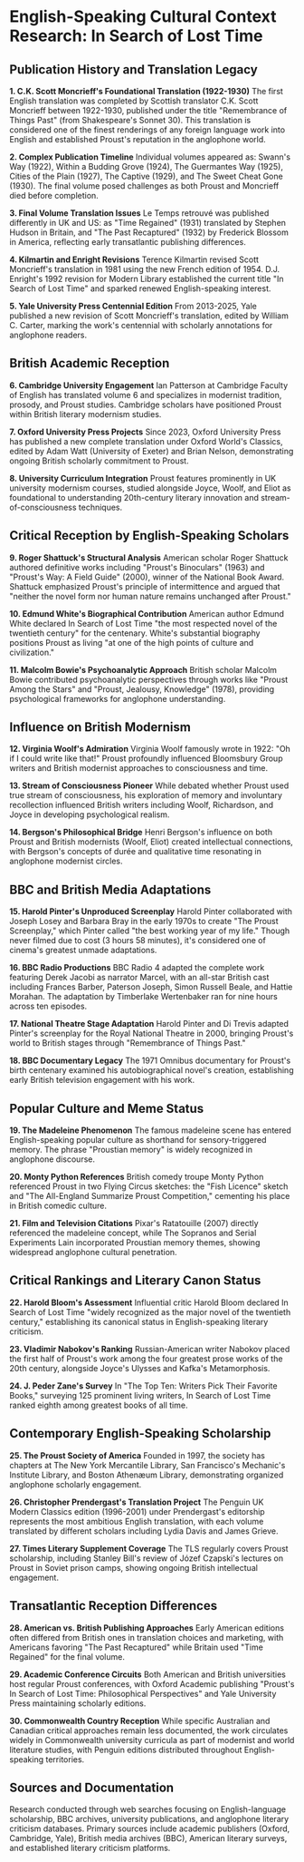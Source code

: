 # English-Speaking Cultural Context Research: In Search of Lost Time

## Publication History and Translation Legacy

**1. C.K. Scott Moncrieff's Foundational Translation (1922-1930)**
The first English translation was completed by Scottish translator C.K. Scott Moncrieff between 1922-1930, published under the title "Remembrance of Things Past" (from Shakespeare's Sonnet 30). This translation is considered one of the finest renderings of any foreign language work into English and established Proust's reputation in the anglophone world.

**2. Complex Publication Timeline**
Individual volumes appeared as: Swann's Way (1922), Within a Budding Grove (1924), The Guermantes Way (1925), Cities of the Plain (1927), The Captive (1929), and The Sweet Cheat Gone (1930). The final volume posed challenges as both Proust and Moncrieff died before completion.

**3. Final Volume Translation Issues**
Le Temps retrouvé was published differently in UK and US: as "Time Regained" (1931) translated by Stephen Hudson in Britain, and "The Past Recaptured" (1932) by Frederick Blossom in America, reflecting early transatlantic publishing differences.

**4. Kilmartin and Enright Revisions**
Terence Kilmartin revised Scott Moncrieff's translation in 1981 using the new French edition of 1954. D.J. Enright's 1992 revision for Modern Library established the current title "In Search of Lost Time" and sparked renewed English-speaking interest.

**5. Yale University Press Centennial Edition**
From 2013-2025, Yale published a new revision of Scott Moncrieff's translation, edited by William C. Carter, marking the work's centennial with scholarly annotations for anglophone readers.

## British Academic Reception

**6. Cambridge University Engagement**
Ian Patterson at Cambridge Faculty of English has translated volume 6 and specializes in modernist tradition, prosody, and Proust studies. Cambridge scholars have positioned Proust within British literary modernism studies.

**7. Oxford University Press Projects**
Since 2023, Oxford University Press has published a new complete translation under Oxford World's Classics, edited by Adam Watt (University of Exeter) and Brian Nelson, demonstrating ongoing British scholarly commitment to Proust.

**8. University Curriculum Integration**
Proust features prominently in UK university modernism courses, studied alongside Joyce, Woolf, and Eliot as foundational to understanding 20th-century literary innovation and stream-of-consciousness techniques.

## Critical Reception by English-Speaking Scholars

**9. Roger Shattuck's Structural Analysis**
American scholar Roger Shattuck authored definitive works including "Proust's Binoculars" (1963) and "Proust's Way: A Field Guide" (2000), winner of the National Book Award. Shattuck emphasized Proust's principle of intermittence and argued that "neither the novel form nor human nature remains unchanged after Proust."

**10. Edmund White's Biographical Contribution**
American author Edmund White declared In Search of Lost Time "the most respected novel of the twentieth century" for the centenary. White's substantial biography positions Proust as living "at one of the high points of culture and civilization."

**11. Malcolm Bowie's Psychoanalytic Approach**
British scholar Malcolm Bowie contributed psychoanalytic perspectives through works like "Proust Among the Stars" and "Proust, Jealousy, Knowledge" (1978), providing psychological frameworks for anglophone understanding.

## Influence on British Modernism

**12. Virginia Woolf's Admiration**
Virginia Woolf famously wrote in 1922: "Oh if I could write like that!" Proust profoundly influenced Bloomsbury Group writers and British modernist approaches to consciousness and time.

**13. Stream of Consciousness Pioneer**
While debated whether Proust used true stream of consciousness, his exploration of memory and involuntary recollection influenced British writers including Woolf, Richardson, and Joyce in developing psychological realism.

**14. Bergson's Philosophical Bridge**
Henri Bergson's influence on both Proust and British modernists (Woolf, Eliot) created intellectual connections, with Bergson's concepts of durée and qualitative time resonating in anglophone modernist circles.

## BBC and British Media Adaptations

**15. Harold Pinter's Unproduced Screenplay**
Harold Pinter collaborated with Joseph Losey and Barbara Bray in the early 1970s to create "The Proust Screenplay," which Pinter called "the best working year of my life." Though never filmed due to cost (3 hours 58 minutes), it's considered one of cinema's greatest unmade adaptations.

**16. BBC Radio Productions**
BBC Radio 4 adapted the complete work featuring Derek Jacobi as narrator Marcel, with an all-star British cast including Frances Barber, Paterson Joseph, Simon Russell Beale, and Hattie Morahan. The adaptation by Timberlake Wertenbaker ran for nine hours across ten episodes.

**17. National Theatre Stage Adaptation**
Harold Pinter and Di Trevis adapted Pinter's screenplay for the Royal National Theatre in 2000, bringing Proust's world to British stages through "Remembrance of Things Past."

**18. BBC Documentary Legacy**
The 1971 Omnibus documentary for Proust's birth centenary examined his autobiographical novel's creation, establishing early British television engagement with his work.

## Popular Culture and Meme Status

**19. The Madeleine Phenomenon**
The famous madeleine scene has entered English-speaking popular culture as shorthand for sensory-triggered memory. The phrase "Proustian memory" is widely recognized in anglophone discourse.

**20. Monty Python References**
British comedy troupe Monty Python referenced Proust in two Flying Circus sketches: the "Fish Licence" sketch and "The All-England Summarize Proust Competition," cementing his place in British comedic culture.

**21. Film and Television Citations**
Pixar's Ratatouille (2007) directly referenced the madeleine concept, while The Sopranos and Serial Experiments Lain incorporated Proustian memory themes, showing widespread anglophone cultural penetration.

## Critical Rankings and Literary Canon Status

**22. Harold Bloom's Assessment**
Influential critic Harold Bloom declared In Search of Lost Time "widely recognized as the major novel of the twentieth century," establishing its canonical status in English-speaking literary criticism.

**23. Vladimir Nabokov's Ranking**
Russian-American writer Nabokov placed the first half of Proust's work among the four greatest prose works of the 20th century, alongside Joyce's Ulysses and Kafka's Metamorphosis.

**24. J. Peder Zane's Survey**
In "The Top Ten: Writers Pick Their Favorite Books," surveying 125 prominent living writers, In Search of Lost Time ranked eighth among greatest books of all time.

## Contemporary English-Speaking Scholarship

**25. The Proust Society of America**
Founded in 1997, the society has chapters at The New York Mercantile Library, San Francisco's Mechanic's Institute Library, and Boston Athenæum Library, demonstrating organized anglophone scholarly engagement.

**26. Christopher Prendergast's Translation Project**
The Penguin UK Modern Classics edition (1996-2001) under Prendergast's editorship represents the most ambitious English translation, with each volume translated by different scholars including Lydia Davis and James Grieve.

**27. Times Literary Supplement Coverage**
The TLS regularly covers Proust scholarship, including Stanley Bill's review of Józef Czapski's lectures on Proust in Soviet prison camps, showing ongoing British intellectual engagement.

## Transatlantic Reception Differences

**28. American vs. British Publishing Approaches**
Early American editions often differed from British ones in translation choices and marketing, with Americans favoring "The Past Recaptured" while Britain used "Time Regained" for the final volume.

**29. Academic Conference Circuits**
Both American and British universities host regular Proust conferences, with Oxford Academic publishing "Proust's In Search of Lost Time: Philosophical Perspectives" and Yale University Press maintaining scholarly editions.

**30. Commonwealth Country Reception**
While specific Australian and Canadian critical approaches remain less documented, the work circulates widely in Commonwealth university curricula as part of modernist and world literature studies, with Penguin editions distributed throughout English-speaking territories.

## Sources and Documentation

Research conducted through web searches focusing on English-language scholarship, BBC archives, university publications, and anglophone literary criticism databases. Primary sources include academic publishers (Oxford, Cambridge, Yale), British media archives (BBC), American literary surveys, and established literary criticism platforms.